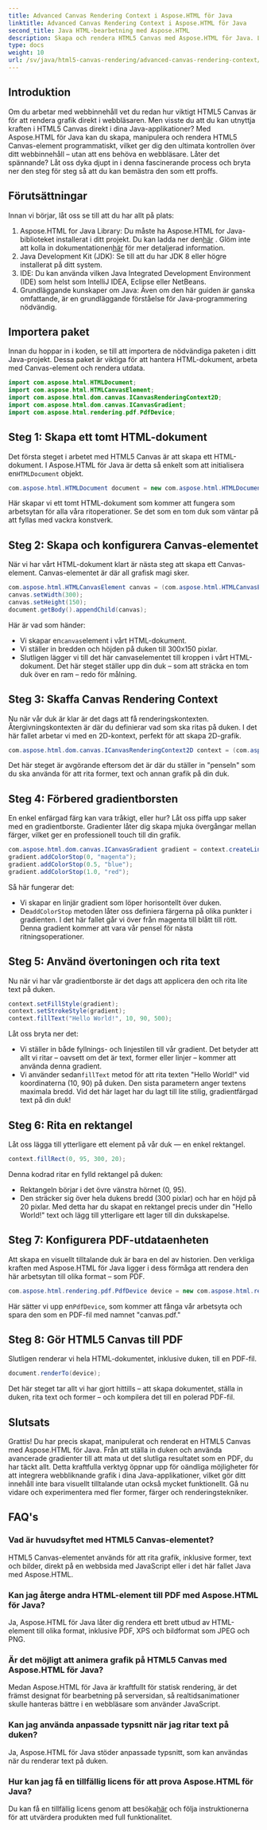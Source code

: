 ```yaml
---
title: Advanced Canvas Rendering Context i Aspose.HTML för Java
linktitle: Advanced Canvas Rendering Context i Aspose.HTML för Java
second_title: Java HTML-bearbetning med Aspose.HTML
description: Skapa och rendera HTML5 Canvas med Aspose.HTML för Java. Lär dig steg-för-steg hur du ritar, stylar och exporterar till PDF med detta kraftfulla Java-bibliotek.
type: docs
weight: 10
url: /sv/java/html5-canvas-rendering/advanced-canvas-rendering-context/
---
```

## Introduktion
Om du arbetar med webbinnehåll vet du redan hur viktigt HTML5 Canvas är för att rendera grafik direkt i webbläsaren. Men visste du att du kan utnyttja kraften i HTML5 Canvas direkt i dina Java-applikationer? Med Aspose.HTML för Java kan du skapa, manipulera och rendera HTML5 Canvas-element programmatiskt, vilket ger dig den ultimata kontrollen över ditt webbinnehåll – utan att ens behöva en webbläsare. Låter det spännande? Låt oss dyka djupt in i denna fascinerande process och bryta ner den steg för steg så att du kan bemästra den som ett proffs.
## Förutsättningar
Innan vi börjar, låt oss se till att du har allt på plats:
1.  Aspose.HTML for Java Library: Du måste ha Aspose.HTML for Java-biblioteket installerat i ditt projekt. Du kan ladda ner den[här](https://releases.aspose.com/html/java/) . Glöm inte att kolla in dokumentationen[här](https://reference.aspose.com/html/java/) för mer detaljerad information.
2. Java Development Kit (JDK): Se till att du har JDK 8 eller högre installerat på ditt system.
3. IDE: Du kan använda vilken Java Integrated Development Environment (IDE) som helst som IntelliJ IDEA, Eclipse eller NetBeans.
4. Grundläggande kunskaper om Java: Även om den här guiden är ganska omfattande, är en grundläggande förståelse för Java-programmering nödvändig.
## Importera paket
Innan du hoppar in i koden, se till att importera de nödvändiga paketen i ditt Java-projekt. Dessa paket är viktiga för att hantera HTML-dokument, arbeta med Canvas-element och rendera utdata.
```java
import com.aspose.html.HTMLDocument;
import com.aspose.html.HTMLCanvasElement;
import com.aspose.html.dom.canvas.ICanvasRenderingContext2D;
import com.aspose.html.dom.canvas.ICanvasGradient;
import com.aspose.html.rendering.pdf.PdfDevice;
```
## Steg 1: Skapa ett tomt HTML-dokument
 Det första steget i arbetet med HTML5 Canvas är att skapa ett HTML-dokument. I Aspose.HTML för Java är detta så enkelt som att initialisera en`HTMLDocument` objekt.
```java
com.aspose.html.HTMLDocument document = new com.aspose.html.HTMLDocument();
```
Här skapar vi ett tomt HTML-dokument som kommer att fungera som arbetsytan för alla våra ritoperationer. Se det som en tom duk som väntar på att fyllas med vackra konstverk.
## Steg 2: Skapa och konfigurera Canvas-elementet
När vi har vårt HTML-dokument klart är nästa steg att skapa ett Canvas-element. Canvas-elementet är där all grafisk magi sker.
```java
com.aspose.html.HTMLCanvasElement canvas = (com.aspose.html.HTMLCanvasElement) document.createElement("canvas");
canvas.setWidth(300);
canvas.setHeight(150);
document.getBody().appendChild(canvas);
```
Här är vad som händer:
-  Vi skapar en`canvas`element i vårt HTML-dokument.
- Vi ställer in bredden och höjden på duken till 300x150 pixlar.
- Slutligen lägger vi till det här canvaselementet till kroppen i vårt HTML-dokument.
Det här steget ställer upp din duk – som att sträcka en tom duk över en ram – redo för målning.
## Steg 3: Skaffa Canvas Rendering Context
Nu när vår duk är klar är det dags att få renderingskontexten. Återgivningskontexten är där du definierar vad som ska ritas på duken. I det här fallet arbetar vi med en 2D-kontext, perfekt för att skapa 2D-grafik.
```java
com.aspose.html.dom.canvas.ICanvasRenderingContext2D context = (com.aspose.html.dom.canvas.ICanvasRenderingContext2D) canvas.getContext("2d");
```
Det här steget är avgörande eftersom det är där du ställer in "penseln" som du ska använda för att rita former, text och annan grafik på din duk.
## Steg 4: Förbered gradientborsten
En enkel enfärgad färg kan vara tråkigt, eller hur? Låt oss piffa upp saker med en gradientborste. Gradienter låter dig skapa mjuka övergångar mellan färger, vilket ger en professionell touch till din grafik.
```java
com.aspose.html.dom.canvas.ICanvasGradient gradient = context.createLinearGradient(0, 0, canvas.getWidth(), 0);
gradient.addColorStop(0, "magenta");
gradient.addColorStop(0.5, "blue");
gradient.addColorStop(1.0, "red");
```
Så här fungerar det:
- Vi skapar en linjär gradient som löper horisontellt över duken.
-  De`addColorStop` metoden låter oss definiera färgerna på olika punkter i gradienten. I det här fallet går vi över från magenta till blått till rött.
Denna gradient kommer att vara vår pensel för nästa ritningsoperationer.
## Steg 5: Använd övertoningen och rita text
Nu när vi har vår gradientborste är det dags att applicera den och rita lite text på duken.
```java
context.setFillStyle(gradient);
context.setStrokeStyle(gradient);
context.fillText("Hello World!", 10, 90, 500);
```
Låt oss bryta ner det:
- Vi ställer in både fyllnings- och linjestilen till vår gradient. Det betyder att allt vi ritar – oavsett om det är text, former eller linjer – kommer att använda denna gradient.
-  Vi använder sedan`fillText` metod för att rita texten "Hello World!" vid koordinaterna (10, 90) på duken. Den sista parametern anger textens maximala bredd.
Vid det här laget har du lagt till lite stilig, gradientfärgad text på din duk!
## Steg 6: Rita en rektangel
Låt oss lägga till ytterligare ett element på vår duk — en enkel rektangel.
```java
context.fillRect(0, 95, 300, 20);
```
Denna kodrad ritar en fylld rektangel på duken:
- Rektangeln börjar i det övre vänstra hörnet (0, 95).
- Den sträcker sig över hela dukens bredd (300 pixlar) och har en höjd på 20 pixlar.
Med detta har du skapat en rektangel precis under din "Hello World!" text och lägg till ytterligare ett lager till din dukskapelse.
## Steg 7: Konfigurera PDF-utdataenheten
Att skapa en visuellt tilltalande duk är bara en del av historien. Den verkliga kraften med Aspose.HTML för Java ligger i dess förmåga att rendera den här arbetsytan till olika format – som PDF.
```java
com.aspose.html.rendering.pdf.PdfDevice device = new com.aspose.html.rendering.pdf.PdfDevice("canvas.pdf");
```
 Här sätter vi upp en`PdfDevice`, som kommer att fånga vår arbetsyta och spara den som en PDF-fil med namnet "canvas.pdf."
## Steg 8: Gör HTML5 Canvas till PDF
Slutligen renderar vi hela HTML-dokumentet, inklusive duken, till en PDF-fil.
```java
document.renderTo(device);
```
Det här steget tar allt vi har gjort hittills – att skapa dokumentet, ställa in duken, rita text och former – och kompilera det till en polerad PDF-fil.
## Slutsats
Grattis! Du har precis skapat, manipulerat och renderat en HTML5 Canvas med Aspose.HTML för Java. Från att ställa in duken och använda avancerade gradienter till att mata ut det slutliga resultatet som en PDF, du har täckt allt. Detta kraftfulla verktyg öppnar upp för oändliga möjligheter för att integrera webbliknande grafik i dina Java-applikationer, vilket gör ditt innehåll inte bara visuellt tilltalande utan också mycket funktionellt. Gå nu vidare och experimentera med fler former, färger och renderingstekniker.
## FAQ's
### Vad är huvudsyftet med HTML5 Canvas-elementet?
HTML5 Canvas-elementet används för att rita grafik, inklusive former, text och bilder, direkt på en webbsida med JavaScript eller i det här fallet Java med Aspose.HTML.
### Kan jag återge andra HTML-element till PDF med Aspose.HTML för Java?
Ja, Aspose.HTML för Java låter dig rendera ett brett utbud av HTML-element till olika format, inklusive PDF, XPS och bildformat som JPEG och PNG.
### Är det möjligt att animera grafik på HTML5 Canvas med Aspose.HTML för Java?
Medan Aspose.HTML för Java är kraftfullt för statisk rendering, är det främst designat för bearbetning på serversidan, så realtidsanimationer skulle hanteras bättre i en webbläsare som använder JavaScript.
### Kan jag använda anpassade typsnitt när jag ritar text på duken?
Ja, Aspose.HTML för Java stöder anpassade typsnitt, som kan användas när du renderar text på duken.
### Hur kan jag få en tillfällig licens för att prova Aspose.HTML för Java?
 Du kan få en tillfällig licens genom att besöka[här](https://purchase.aspose.com/temporary-license/) och följa instruktionerna för att utvärdera produkten med full funktionalitet.